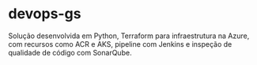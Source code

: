 # devops-gs
Solução desenvolvida em Python, Terraform para infraestrutura na Azure, com recursos como ACR e AKS, pipeline com Jenkins e inspeção de qualidade de código com SonarQube.
